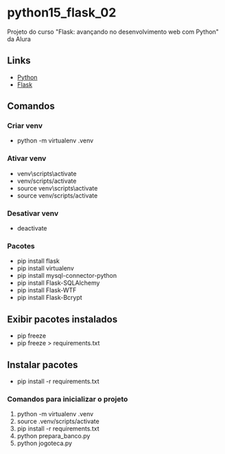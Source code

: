 # python15_flask_02

Projeto do curso "Flask: avançando no desenvolvimento web com Python" da Alura

## Links

- [Python](https://www.python.org/)
- [Flask](https://flask.palletsprojects.com/en/3.0.x/)

## Comandos

### Criar venv

- python -m virtualenv .venv

### Ativar venv

- venv\scripts\activate
- venv/scripts/activate
- source venv\scripts\activate
- source venv/scripts/activate

### Desativar venv

- deactivate

### Pacotes

- pip install flask
- pip install virtualenv
- pip install mysql-connector-python
- pip install Flask-SQLAlchemy
- pip install Flask-WTF
- pip install Flask-Bcrypt

## Exibir pacotes instalados

- pip freeze
- pip freeze > requirements.txt

## Instalar pacotes

- pip install -r requirements.txt

### Comandos para inicializar o projeto

1. python -m virtualenv .venv
2. source .venv/scripts/activate
3. pip install -r requirements.txt
4. python prepara_banco.py
5. python jogoteca.py
